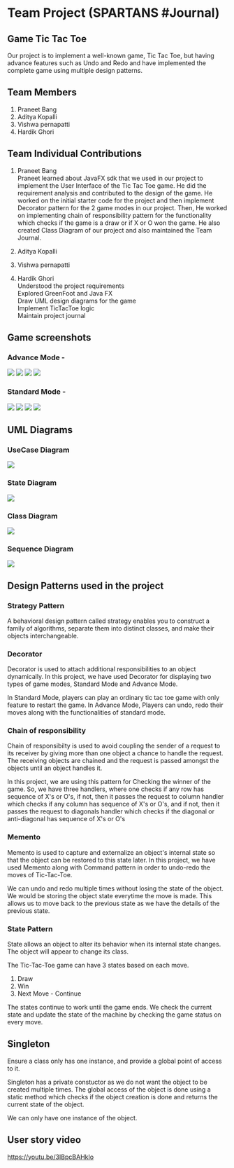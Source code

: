 # Team Project (SPARTANS #Journal)

## Game Tic Tac Toe

Our project is to implement a well-known game, Tic Tac Toe, but having advance features such as Undo and Redo and have implemented the complete game using multiple design patterns.

## Team Members

1. Praneet Bang
2. Aditya Kopalli
3. Vishwa pernapatti
4. Hardik Ghori

## Team Individual Contributions

1. Praneet Bang
<br> Praneet learned about JavaFX sdk that we used in our project to implement the User Interface of the Tic Tac Toe game. He did the requirement analysis and contributed to the design of the game. He worked on the initial starter code for the project and then implement Decorator pattern for the 2 game modes in our project. Then, He worked on implementing chain of responsibility pattern for the functionality which checks if the game is a draw or if X or O won the game. He also created Class Diagram of our project and also maintained the Team Journal. 

2. Aditya Kopalli


3. Vishwa pernapatti


4. Hardik Ghori
<br> Understood the project requirements
<br> Explored GreenFoot and Java FX
<br> Draw UML design diagrams for the game
<br> Implement TicTacToe logic
<br> Maintain project journal



## Game screenshots

### Advance Mode - 

![](images/Advance1.png)
![](images/Advance2.png)
![](images/Advance3.png)
![](images/Advance4.png)

### Standard Mode -

![](images/Standard1.png)
![](images/Standard2.png)
![](images/Standard3.png)
![](images/Standard4.png)

## UML Diagrams

### UseCase Diagram
![](images/UseCaseDiagram.jpg)

### State Diagram
![](images/StatemachineDiagram.jpg)

### Class Diagram
![](images/Class%20Diagram.png)

### Sequence Diagram
![](images/Sequence%20Diagram.jpg)

## Design Patterns used in the project

### Strategy Pattern 
A behavioral design pattern called strategy enables you to construct a family of algorithms, separate them into distinct classes, and make their objects interchangeable.

### Decorator
Decorator is used to attach additional responsibilities to an object dynamically. In this project, we have used Decorator for displaying two types of game modes, Standard Mode and Advance Mode.

In Standard Mode, players can play an ordinary tic tac toe game with only feature to restart the game.
In Advance Mode, Players can undo, redo their moves along with the functionalities of standard mode.

### Chain of responsibility
Chain of responsibilty is used to avoid coupling the sender of a request to its receiver by giving more than one object a chance to handle the request. The receiving objects are chained and the request is passed amongst the objects until an object handles it.

In this project, we are using this pattern for Checking the winner of the game. So, we have three handlers, where one checks if any row has sequence of X's or O's, if not, then it passes the request to column handler which checks if any column has sequence of X's or O's, and if not, then it passes the request to diagonals handler which checks if the diagonal or anti-diagonal has sequence of X's or O's

### Memento
Memento is used to capture and externalize an object's internal state so that the object can be restored to this state later. In this project, we have used Memento along with Command pattern in order to undo-redo the moves of Tic-Tac-Toe.

We can undo and redo multiple times without losing the state of the object. We would be storing the object state everytime the move is made. This allows us to move back to the previous state as we have the details of the previous state.

### State Pattern

State allows an object to alter its behavior when its internal state changes. The object will appear to change its class.

The Tic-Tac-Toe game can have 3 states based on each move.

1. Draw
2. Win
3. Next Move - Continue

The states continue to work until the game ends. We check the current state and update the state of the machine by checking the game status on every move.

## Singleton

Ensure a class only has one instance, and provide a global point of access to it.

Singleton has a private constuctor as we do not want the object to be created multiple times. The global access of the object is done using a static method which checks if the object creation is done and returns the current state of the object.

We can only have one instance of the object.

## User story video

https://youtu.be/3IBpcBAHkIo
